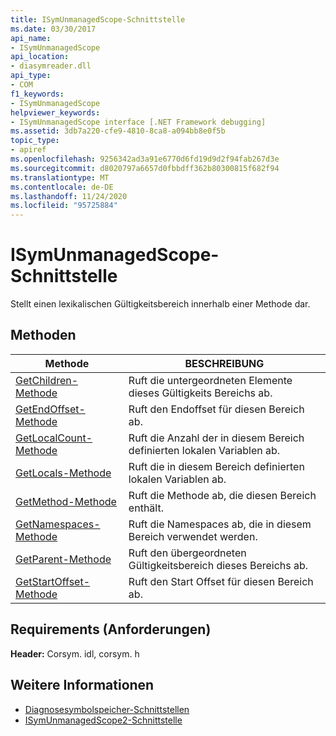 ```yaml
---
title: ISymUnmanagedScope-Schnittstelle
ms.date: 03/30/2017
api_name:
- ISymUnmanagedScope
api_location:
- diasymreader.dll
api_type:
- COM
f1_keywords:
- ISymUnmanagedScope
helpviewer_keywords:
- ISymUnmanagedScope interface [.NET Framework debugging]
ms.assetid: 3db7a220-cfe9-4810-8ca8-a094bb8e0f5b
topic_type:
- apiref
ms.openlocfilehash: 9256342ad3a91e6770d6fd19d9d2f94fab267d3e
ms.sourcegitcommit: d8020797a6657d0fbbdff362b80300815f682f94
ms.translationtype: MT
ms.contentlocale: de-DE
ms.lasthandoff: 11/24/2020
ms.locfileid: "95725884"
---
```

# <a name="isymunmanagedscope-interface"></a>ISymUnmanagedScope-Schnittstelle

Stellt einen lexikalischen Gültigkeitsbereich innerhalb einer Methode dar.  
  
## <a name="methods"></a>Methoden  
  
|Methode|BESCHREIBUNG|  
|------------|-----------------|  
|[GetChildren-Methode](isymunmanagedscope-getchildren-method.md)|Ruft die untergeordneten Elemente dieses Gültigkeits Bereichs ab.|  
|[GetEndOffset-Methode](isymunmanagedscope-getendoffset-method.md)|Ruft den Endoffset für diesen Bereich ab.|  
|[GetLocalCount-Methode](isymunmanagedscope-getlocalcount-method.md)|Ruft die Anzahl der in diesem Bereich definierten lokalen Variablen ab.|  
|[GetLocals-Methode](isymunmanagedscope-getlocals-method.md)|Ruft die in diesem Bereich definierten lokalen Variablen ab.|  
|[GetMethod-Methode](isymunmanagedscope-getmethod-method.md)|Ruft die Methode ab, die diesen Bereich enthält.|  
|[GetNamespaces-Methode](isymunmanagedscope-getnamespaces-method.md)|Ruft die Namespaces ab, die in diesem Bereich verwendet werden.|  
|[GetParent-Methode](isymunmanagedscope-getparent-method.md)|Ruft den übergeordneten Gültigkeitsbereich dieses Bereichs ab.|  
|[GetStartOffset-Methode](isymunmanagedscope-getstartoffset-method.md)|Ruft den Start Offset für diesen Bereich ab.|  
  
## <a name="requirements"></a>Requirements (Anforderungen)  

 **Header:** Corsym. idl, corsym. h  
  
## <a name="see-also"></a>Weitere Informationen

- [Diagnosesymbolspeicher-Schnittstellen](diagnostics-symbol-store-interfaces.md)
- [ISymUnmanagedScope2-Schnittstelle](isymunmanagedscope2-interface.md)
